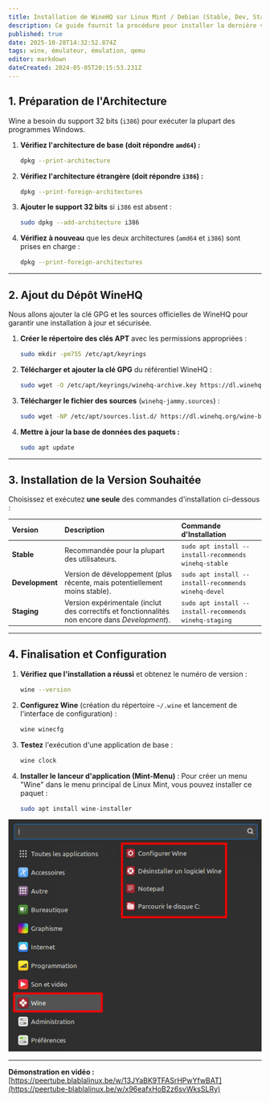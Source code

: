 ```yaml
---
title: Installation de WineHQ sur Linux Mint / Debian (Stable, Dev, Staging)
description: Ce guide fournit la procédure pour installer la dernière version de Wine (Stable, Development ou Staging) directement depuis le dépôt officiel WineHQ sur les systèmes basés sur Debian/Ubuntu/Linux Mint (testé et fonctionnel sur Linux Mint 22.x).
published: true
date: 2025-10-28T14:32:52.874Z
tags: wine, émulateur, émulation, qemu
editor: markdown
dateCreated: 2024-05-05T20:15:53.231Z
---
```


## 1\. Préparation de l'Architecture

Wine a besoin du support 32 bits (`i386`) pour exécuter la plupart des programmes Windows.

1.  **Vérifiez l'architecture de base (doit répondre `amd64`) :**

    ```bash
    dpkg --print-architecture
    ```

2.  **Vérifiez l'architecture étrangère (doit répondre `i386`) :**

    ```bash
    dpkg --print-foreign-architectures
    ```

3.  **Ajouter le support 32 bits** si `i386` est absent :

    ```bash
    sudo dpkg --add-architecture i386
    ```

4.  **Vérifiez à nouveau** que les deux architectures (`amd64` et `i386`) sont prises en charge :

    ```bash
    dpkg --print-foreign-architectures
    ```

-----

## 2\. Ajout du Dépôt WineHQ

Nous allons ajouter la clé GPG et les sources officielles de WineHQ pour garantir une installation à jour et sécurisée.

1.  **Créer le répertoire des clés APT** avec les permissions appropriées :

    ```bash
    sudo mkdir -pm755 /etc/apt/keyrings
    ```

2.  **Télécharger et ajouter la clé GPG** du référentiel WineHQ :

    ```bash
    sudo wget -O /etc/apt/keyrings/winehq-archive.key https://dl.winehq.org/wine-builds/winehq.key
    ```

3.  **Télécharger le fichier des sources** (`winehq-jammy.sources`) :

    ```bash
    sudo wget -NP /etc/apt/sources.list.d/ https://dl.winehq.org/wine-builds/ubuntu/dists/jammy/winehq-jammy.sources
    ```

4.  **Mettre à jour la base de données des paquets :**

    ```bash
    sudo apt update
    ```

-----

## 3\. Installation de la Version Souhaitée

Choisissez et exécutez **une seule** des commandes d'installation ci-dessous :

| Version | Description | Commande d'Installation |
| :--- | :--- | :--- |
| **Stable** | Recommandée pour la plupart des utilisateurs. | `sudo apt install --install-recommends winehq-stable` |
| **Development** | Version de développement (plus récente, mais potentiellement moins stable). | `sudo apt install --install-recommends winehq-devel` |
| **Staging** | Version expérimentale (inclut des correctifs et fonctionnalités non encore dans *Development*). | `sudo apt install --install-recommends winehq-staging` |

-----

## 4\. Finalisation et Configuration

1.  **Vérifiez que l'installation a réussi** et obtenez le numéro de version :

    ```bash
    wine --version
    ```

2.  **Configurez Wine** (création du répertoire `~/.wine` et lancement de l'interface de configuration) :

    ```bash
    wine winecfg
    ```

3.  **Testez** l'exécution d'une application de base :

    ```bash
    wine clock
    ```

4.  **Installer le lanceur d'application (Mint-Menu)** :
    Pour créer un menu "Wine" dans le menu principal de Linux Mint, vous pouvez installer ce paquet :

    ```bash
    sudo apt install wine-installer
    ```

<p style="text-align: center"><img src="/wine/wine-mint-menu.png"></p>

-----

**Démonstration en vidéo :** [https://peertube.blablalinux.be/w/13JYaBK9TFASrHPwYfwBAT](https://peertube-blablalinux.be/w/x96eafxHoB2z6svWksSLRy)